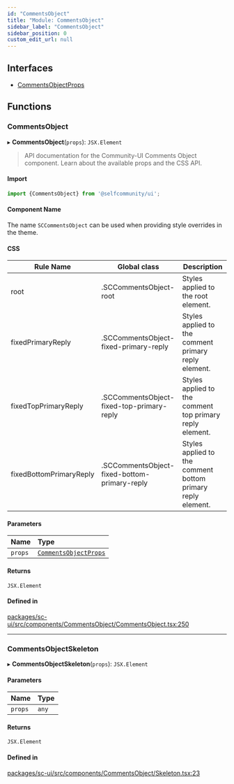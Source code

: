 ```yaml
---
id: "CommentsObject"
title: "Module: CommentsObject"
sidebar_label: "CommentsObject"
sidebar_position: 0
custom_edit_url: null
---
```


## Interfaces

- [CommentsObjectProps](../interfaces/CommentsObject.CommentsObjectProps.md)

## Functions

### CommentsObject

▸ **CommentsObject**(`props`): `JSX.Element`

> API documentation for the Community-UI Comments Object component. Learn about the available props and the CSS API.

#### Import

```jsx
import {CommentsObject} from '@selfcommunity/ui';
```

#### Component Name

The name `SCCommentsObject` can be used when providing style overrides in the theme.

#### CSS

|Rule Name|Global class|Description|
|---|---|---|
|root|.SCCommentsObject-root|Styles applied to the root element.|
|fixedPrimaryReply|.SCCommentsObject-fixed-primary-reply|Styles applied to the comment primary reply element.|
|fixedTopPrimaryReply|.SCCommentsObject-fixed-top-primary-reply|Styles applied to the comment top primary reply element.|
|fixedBottomPrimaryReply|.SCCommentsObject-fixed-bottom-primary-reply|Styles applied to the comment bottom primary reply  element.|

#### Parameters

| Name | Type |
| :------ | :------ |
| `props` | [`CommentsObjectProps`](../interfaces/CommentsObject.CommentsObjectProps.md) |

#### Returns

`JSX.Element`

#### Defined in

[packages/sc-ui/src/components/CommentsObject/CommentsObject.tsx:250](https://github.com/selfcommunity/community-ui/blob/cab08cf/packages/sc-ui/src/components/CommentsObject/CommentsObject.tsx#L250)

___

### CommentsObjectSkeleton

▸ **CommentsObjectSkeleton**(`props`): `JSX.Element`

#### Parameters

| Name | Type |
| :------ | :------ |
| `props` | `any` |

#### Returns

`JSX.Element`

#### Defined in

[packages/sc-ui/src/components/CommentsObject/Skeleton.tsx:23](https://github.com/selfcommunity/community-ui/blob/cab08cf/packages/sc-ui/src/components/CommentsObject/Skeleton.tsx#L23)
